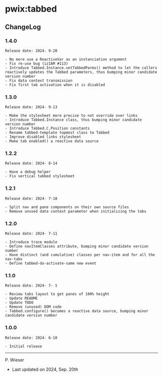 # pwix:tabbed

## ChangeLog

### 1.4.0

    Release date: 2024- 9-20

    - No more use a ReactiveVar as an instanciation argument
    - Fix re-use bug (izIAM #113)
    - Introduce Tabbed.Instance.setTabbedParms() method to let the callers reactively updates the Tabbed parameters, thus bumping minor candidate version number
    - Fix data context transmission
    - Fix first tab activation when it is disabled

### 1.3.0

    Release date: 2024- 9-13

    - Make the stylesheet more precise to not override over links
    - Introduce Tabbed.Instance class, thus bumping minor candidate version number
    - Introduce Tabbed.C.Position constants
    - Rename tabbed-template topmost class to Tabbed
    - Improve disabled links stylesheet
    - Make tab enabled() a reactive data source

### 1.2.2

    Release date: 2024- 8-14

    - Have a debug helper
    - Fix vertical tabbed stylesheet

### 1.2.1

    Release date: 2024- 7-18

    - Split nav and pane components on their own source files
    - Remove unused data context parameter when initializing the tabs

### 1.2.0

    Release date: 2024- 7-11

    - Introduce trace module
    - Define navItemClasses attribute, bumping minor candidate version number
    - Have distinct (and cumulative) classes per nav-item and for all the nav-tabs
    - Define tabbed-do-activate-same new event

### 1.1.0

    Release date: 2024- 7- 1

    - Review tabs layout to get panes of 100% height
    - Update README
    - Update TODO
    - Remove (unused) DOM code
    - Tabbed.configure() becomes a reactive data source, bumping minor candidate version number

### 1.0.0

    Release date: 2024- 6-10

    - Initial release

---
P. Wieser
- Last updated on 2024, Sep. 20th
